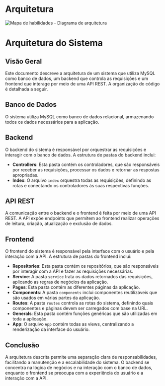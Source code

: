 # Arquitetura

![Mapa de habilidades - Diagrama de arquitetura](https://github.com/unb-mds/2024-1-squad04/assets/110688069/815d2e6a-9d6f-4141-b297-b45334ba4ca8)

# Arquitetura do Sistema

## Visão Geral

Este documento descreve a arquitetura de um sistema que utiliza MySQL como banco de dados, um backend que controla as requisições e um frontend que interage por meio de uma API REST. A organização do código é detalhada a seguir.

## Banco de Dados

O sistema utiliza MySQL como banco de dados relacional, armazenando todos os dados necessários para a aplicação.

## Backend

O backend do sistema é responsável por orquestrar as requisições e interagir com o banco de dados. A estrutura de pastas do backend inclui:

- **Controllers**: Esta pasta contém os controladores, que são responsáveis por receber as requisições, processar os dados e retornar as respostas apropriadas.
- **Index**: O arquivo `index` orquestra todas as requisições, definindo as rotas e conectando os controladores às suas respectivas funções.

## API REST

A comunicação entre o backend e o frontend é feita por meio de uma API REST. A API expõe endpoints que permitem ao frontend realizar operações de leitura, criação, atualização e exclusão de dados.

## Frontend

O frontend do sistema é responsável pela interface com o usuário e pela interação com a API. A estrutura de pastas do frontend inclui:

- **Repositories**: Esta pasta contém os repositórios, que são responsáveis por interagir com a API e fazer as requisições necessárias.
- **Service**: A pasta `service` trata os dados retornados das requisições, aplicando as regras de negócios da aplicação.
- **Pages**: Esta pasta contém as diferentes páginas da aplicação.
- **Components**: A pasta `components` inclui componentes reutilizáveis que são usados em várias partes da aplicação.
- **Routes**: A pasta `routes` controla as rotas do sistema, definindo quais componentes e páginas devem ser carregados com base na URL.
- **Generals**: Esta pasta contém funções genéricas que são utilizadas em toda a aplicação.
- **App**: O arquivo `App` contém todas as views, centralizando a renderização da interface do usuário.

## Conclusão

A arquitetura descrita permite uma separação clara de responsabilidades, facilitando a manutenção e a escalabilidade do sistema. O backend se concentra na lógica de negócios e na interação com o banco de dados, enquanto o frontend se preocupa com a experiência do usuário e a interação com a API.


